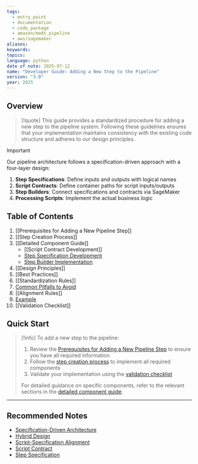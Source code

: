 ```yaml
---
tags:
  - entry_point
  - documentation
  - code_package
  - amazon/mods_pipeline
  - aws/sagemaker
aliases: 
keywords: 
topics: 
language: python
date of note: 2025-07-12
name: "Developer Guide: Adding a New Step to the Pipeline"
version: "3.0"
year: 2025
---
```


## Overview

>[!quote]
>This guide provides a standardized procedure for adding a new step to the pipeline system. Following these guidelines ensures that your implementation maintains consistency with the existing code structure and adheres to our design principles.

>[!important]
> Our pipeline architecture follows a specification-driven approach with a four-layer design:
> 
> 1. **Step Specifications**: Define inputs and outputs with logical names
> 2. **Script Contracts**: Define container paths for script inputs/outputs
> 3. **Step Builders**: Connect specifications and contracts via SageMaker
> 4. **Processing Scripts**: Implement the actual business logic

## Table of Contents

1. [[Prerequisites for Adding a New Pipeline Step]]
2. [[Step Creation Process]]
3. [[Detailed Component Guide]]
   - [[Script Contract Development]]
   - [Step Specification Development](Step%20Specification%20Development.md)
   - [Step Builder Implementation](Step%20Builder%20Implementation.md)
1. [[Design Principles]]
2. [[Best Practices]]
3. [[Standardization Rules]]
4. [Common Pitfalls to Avoid](Common%20Pitfalls%20to%20Avoid.md)
5. [[Alignment Rules]]
6. [Example](Example%20Adding%20a%20Feature%20Selection%20Step.md)
7. [[Validation Checklist]]

## Quick Start

>[!info]
> To add a new step to the pipeline:
> 
> 1. Review the [Prerequisites for Adding a New Pipeline Step](Prerequisites%20for%20Adding%20a%20New%20Pipeline%20Step.md) to ensure you have all required information
> 2. Follow the [step creation process](Step%20Creation%20Process.md) to implement all required components
> 3. Validate your implementation using the [validation checklist](Validation%20Checklist.md)
> 
> For detailed guidance on specific components, refer to the relevant sections in the [detailed component guide](Detailed%20Component%20Guide.md).



-----------
##  Recommended Notes


- [Specification-Driven Architecture](../pipeline_design/specification_driven_design.md)
- [Hybrid Design](../pipeline_design/hybrid_design.md)
- [Script-Specification Alignment](../project_planning/script_specification_alignment_prevention_plan.md)
- [Script Contract](../pipeline_design/script_contract.md)
- [Step Specification](../pipeline_design/step_specification.md)

